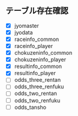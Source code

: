 ## テーブル存在確認

- [x] jyomaster
- [x] jyodata
- [x] raceinfo_common
- [x] raceinfo_player
- [x] chokuzeninfo_common
- [x] chokuzeninfo_player
- [x] resultinfo_common
- [x] resultinfo_player
- [ ] odds_three_rentan
- [ ] odds_three_renfuku
- [ ] odds_two_rentan
- [ ] odds_two_renfuku
- [ ] odds_tansho
